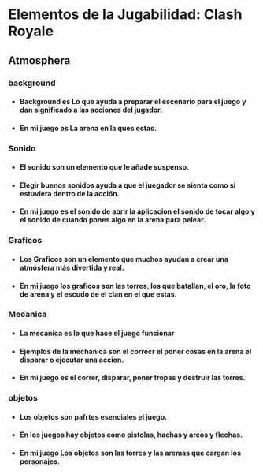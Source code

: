 # Elementos de la Jugabilidad: Clash Royale

## Atmosphera 

### background
* #### Background es Lo que ayuda a preparar el escenario para el juego y dan significado a las acciones del jugador. 
* #### En mi juego es La arena en la ques estas.

### Sonido
* #### El sonido son un elemento que le añade suspenso. 
* #### Elegir buenos sonidos ayuda a que el juegador se sienta como si estuviera dentro de la acción.
* #### En mi juego es el sonido de abrir la aplicacion el sonido de tocar algo y el sonido de cuando pones algo en la arena para pelear.

### Graficos
* #### Los Graficos son un elemento que muchos ayudan a crear una atmósfera más divertida y real. 
* #### En mi juego los graficos son las torres, los que batallan, el oro, la foto de arena y el escudo de el clan en el que estas.

### Mecanica 
* #### La mecanica es lo que hace el juego funcionar
* #### Ejemplos de la mechanica son el correcr el poner cosas en la arena el disparar o ejecutar una accion.
* #### En mi juego es el correr, disparar, poner tropas y destruir las torres.

### objetos
* #### Los objetos son pafrtes esenciales el juego. 
* #### En los juegos hay objetos como pistolas, hachas y arcos y flechas.
* #### En mi juego Los objetos son las torres y las aremas que cargan los personajes.
